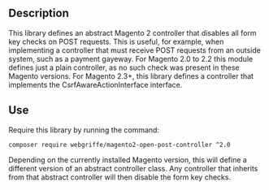 Description
-----------

This library defines an abstract Magento 2 controller that disables all form key checks on POST requests. This is useful, for example, when implementing a controller that must receive POST requests from an outside system, such as a payment gayeway.
For Magento 2.0 to 2.2 this module defines just a plain controller, as no such check was present in these Magento versions. For Magento 2.3+, this library defines a controller that implements the CsrfAwareActionInterface interface.

Use
---

Require this library by running the command:

```
composer require webgriffe/magento2-open-post-controller ^2.0
```

Depending on the currently installed Magento version, this will define a different version of an abstract controller class. Any controller that inherits from that abstract controller will then disable the form key checks. 
